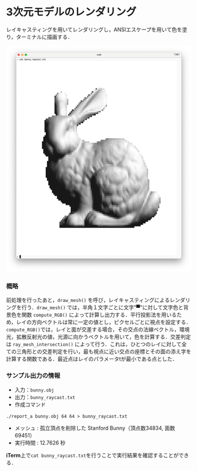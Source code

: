 # 3次元モデルのレンダリング

レイキャスティングを用いてレンダリングし，ANSIエスケープを用いて色を塗り，ターミナルに描画する．

<img src = "image.png">

### 概略
前処理を行ったあと，`draw_mesh()` を呼び，レイキャスティングによるレンダリングを行う．`draw_mesh()` では，半角１文字ごとに文字"▀"に対して文字色と背景色を関数 `compute_RGB()` によって計算し出力する．平行投影法を用いるため，レイの方向ベクトルは常に一定の値とし，ピクセルごとに視点を設定する．`compute_RGB()`では，レイと面が交差する場合，その交点の法線ベクトル，環境光，拡散反射光の値，光源に向かうベクトルを用いて，色を計算する．交差判定は `ray_mesh_intersection()` によって行う．これは，ひとつのレイに対して全ての三角形との交差判定を行い，最も視点に近い交点の座標とその面の添え字を計算する関数である．最近点はレイのパラメータtが最小である点とした．


### サンプル出力の情報
- 入力：`bunny.obj`
- 出力：`bunny_raycast.txt`
- 作成コマンド
```
./report_a bunny.obj 64 64 > bunny_raycast.txt
```
- メッシュ : 孤立頂点を削除した Stanford Bunny（頂点数34834, 面数69451）
- 実行時間 : 12.7626 秒

**iTerm**上で`cat bunny_raycast.txt`を行うことで実行結果を確認することができる．